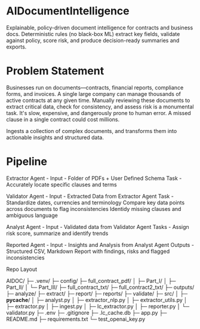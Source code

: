 # AIDocumentIntelligence

Explainable, policy-driven document intelligence for contracts and business docs.
Deterministic rules (no black-box ML) extract key fields, validate against policy, score risk, and produce decision-ready summaries and exports.

# Problem Statement
Businesses run on documents—contracts, financial reports, compliance forms, and invoices. A single large company can manage thousands of active contracts at any given time. Manually reviewing these documents to extract critical data, check for consistency, and assess risk is a monumental task. It's slow, expensive, and dangerously prone to human error. A missed clause in a single contract could cost millions.

Ingests a collection of complex documents, and transforms them into actionable insights and structured data.

# Pipeline

Extractor Agent - 
Input - Folder of PDFs + User Defined Schema 
Task - Accurately locate specific clauses and terms 

Validator Agent - 
Input - Extracted Data from Extractor Agent 
Task - Standardize dates, currencies and terminology
Compare key data points across documents to flag inconsistencies
Identidy missing clauses and ambiguous language

Analyst Agent - 
Input - Validated data from Validator Agent
Tasks - Assign risk score, summarize and identify trends

Reported Agent - 
Input - Insights and Analysis from Analyst Agent
Outputs - Structured CSV, Markdown Report with findings, risks and flagged inconsistencies

Repo Layout

AIDOC/
├─ .venv/
├─ config/
├─ full_contract_pdf/
│  ├─ Part_I/
│  ├─ Part_II/
│  └─ Part_III/
├─ full_contract_txt/
├─ full_contract2_txt/
├─ outputs/
├─ analyze/
├─ extract/
├─ report/
├─ reports/
├─ validate/
├─ src/
│  ├─ __pycache__/
│  ├─ analyst.py
│  ├─ extractor_nlp.py
│  ├─ extractor_utils.py
│  ├─ extractor.py
│  ├─ ingest.py
│  ├─ lc_extractor.py
│  ├─ reporter.py
│  └─ validator.py
├─ .env
├─ .gitignore
├─ .lc_cache.db
├─ app.py
├─ README.md
├─ requirements.txt
└─ test_openai_key.py


